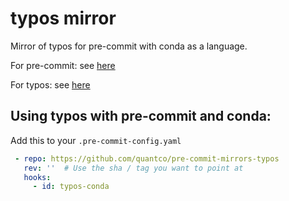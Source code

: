 # typos mirror

Mirror of typos for pre-commit with conda as a language.

For pre-commit: see [here](https://github.com/pre-commit/pre-commit)

For typos: see [here](https://github.com/crate-ci/typos)

## Using typos with pre-commit and conda:

Add this to your `.pre-commit-config.yaml`

```yaml
 - repo: https://github.com/quantco/pre-commit-mirrors-typos
   rev: ''  # Use the sha / tag you want to point at
   hooks:
     - id: typos-conda
```
